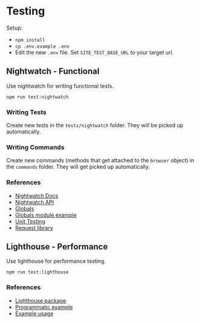 # Testing

Setup:

* `npm install`
* `cp .env.example .env`
* Edit the new `.env` file. Set `SITE_TEST_BASE_URL` to your target url. 


## Nightwatch - Functional

Use nightwatch for writing functional tests.

```
npm run test:nightwatch
```

### Writing Tests

Create new tests in the `tests/nightwatch` folder. They will be picked up automatically.

### Writing Commands

Create new commands (methods that get attached to the `browser` object) in the `commands` folder. They will get picked up automatically.

### References

* [Nightwatch Docs](http://nightwatchjs.org/guide)
* [Nightwatch API](http://nightwatchjs.org/api)
* [Globals](http://nightwatchjs.org/guide/#external-globals)
* [Globals module example](https://github.com/nightwatchjs/nightwatch/blob/master/examples/globalsModule.js)
* [Unit Testing](http://nightwatchjs.org/guide#unit-testing-with-nightwatch)
* [Request library](https://github.com/request/request)

## Lighthouse - Performance

Use lighthouse for performance testing.

```
npm run test:lighthouse
```

### References

* [Lighthouse package](https://github.com/GoogleChrome/lighthouse)
* [Programmatic example](https://github.com/GoogleChrome/lighthouse/blob/master/docs/readme.md#using-programmatically)
* [Example usage](https://github.com/justinribeiro/lighthouse-jest-example)

